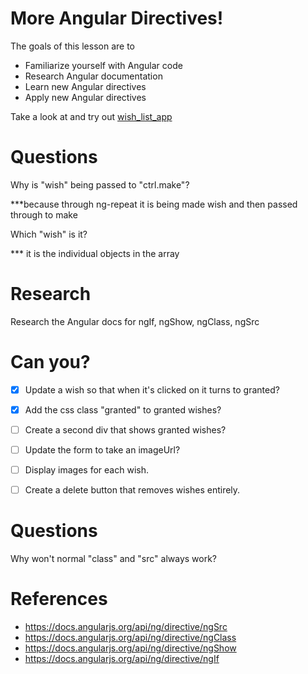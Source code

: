 # More Angular Directives!

The goals of this lesson are to 
- Familiarize yourself with Angular code
- Research Angular documentation
- Learn new Angular directives
- Apply new Angular directives

Take a look at and try out [wish_list_app](/work/w10/d02/03_angular_directives/wish_list_app)

# Questions

Why is "wish" being passed to "ctrl.make"? 

***because through ng-repeat it is being made wish and then passed through to make

Which "wish" is it?

*** it is the individual objects in the array


# Research 

Research the Angular docs for ngIf, ngShow, ngClass, ngSrc

# Can you?

- [x] Update a wish so that when it's clicked on it turns to granted?

- [x] Add the css class "granted" to granted wishes?

- [ ] Create a second div that shows granted wishes?

- [ ] Update the form to take an imageUrl?

- [ ] Display images for each wish.

- [ ] Create a delete button that removes wishes entirely. 

# Questions

Why won't normal "class" and "src" always work?

# References

- https://docs.angularjs.org/api/ng/directive/ngSrc
- https://docs.angularjs.org/api/ng/directive/ngClass
- https://docs.angularjs.org/api/ng/directive/ngShow
- https://docs.angularjs.org/api/ng/directive/ngIf
